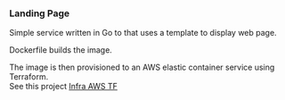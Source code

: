 ### Landing Page

Simple service written in Go to that uses a template to display web page.

Dockerfile builds the image.

The image is then provisioned to an AWS elastic container service using Terraform.  
See this project
[Infra AWS TF](https://github.com/franknaw/infra-aws-tf)

